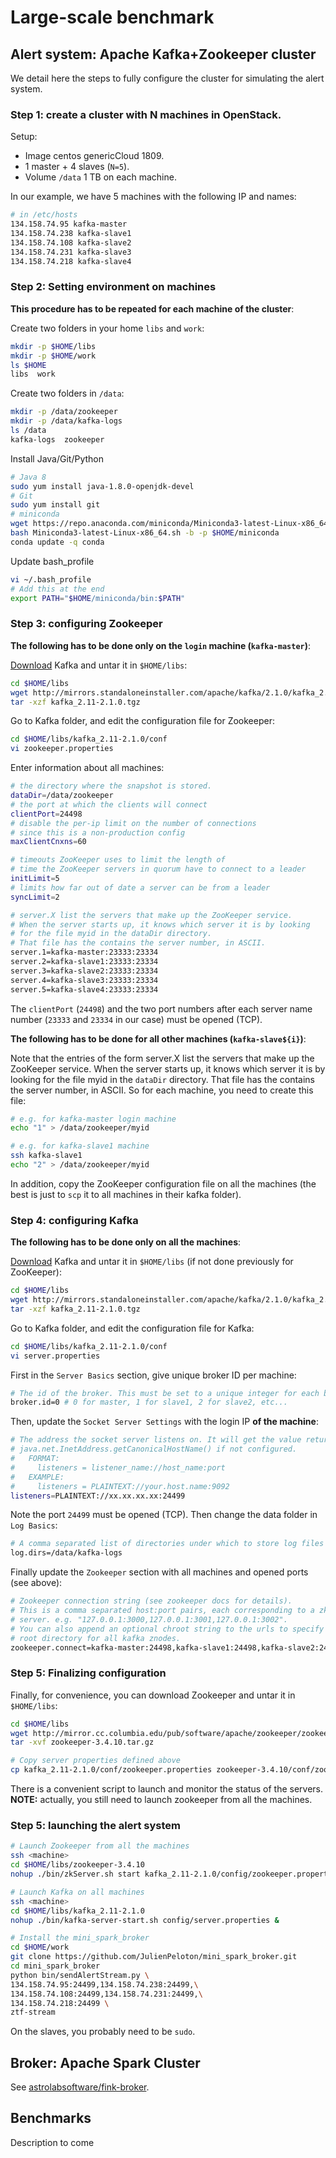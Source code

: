 # Large-scale benchmark

## Alert system: Apache Kafka+Zookeeper cluster

We detail here the steps to fully configure the cluster for simulating the alert system. 

### Step 1: create a cluster with N machines in OpenStack. 

Setup:

* Image centos genericCloud 1809. 
* 1 master + 4 slaves (`N=5`).
* Volume `/data` 1 TB on each machine.

In our example, we have 5 machines with the following IP and names:

```bash
# in /etc/hosts
134.158.74.95 kafka-master
134.158.74.238 kafka-slave1
134.158.74.108 kafka-slave2
134.158.74.231 kafka-slave3
134.158.74.218 kafka-slave4
```

### Step 2: Setting environment on machines

**This procedure has to be repeated for each machine of the cluster**:

Create two folders in your home `libs` and `work`:

```bash
mkdir -p $HOME/libs
mkdir -p $HOME/work
ls $HOME
libs  work
```

Create two folders in `/data`:

```bash
mkdir -p /data/zookeeper
mkdir -p /data/kafka-logs
ls /data
kafka-logs  zookeeper
```

Install Java/Git/Python

```bash
# Java 8
sudo yum install java-1.8.0-openjdk-devel
# Git
sudo yum install git
# miniconda
wget https://repo.anaconda.com/miniconda/Miniconda3-latest-Linux-x86_64.sh
bash Miniconda3-latest-Linux-x86_64.sh -b -p $HOME/miniconda
conda update -q conda
```

Update bash_profile

```bash
vi ~/.bash_profile
# Add this at the end
export PATH="$HOME/miniconda/bin:$PATH"
```

### Step 3: configuring Zookeeper

**The following has to be done only on the `login` machine (`kafka-master`)**:


[Download](https://kafka.apache.org/quickstart) Kafka and untar it in `$HOME/libs`:

```bash
cd $HOME/libs
wget http://mirrors.standaloneinstaller.com/apache/kafka/2.1.0/kafka_2.11-2.1.0.tgz
tar -xzf kafka_2.11-2.1.0.tgz
```

Go to Kafka folder, and edit the configuration file for Zookeeper:

```bash
cd $HOME/libs/kafka_2.11-2.1.0/conf
vi zookeeper.properties
```

Enter information about all machines:

```bash
# the directory where the snapshot is stored.
dataDir=/data/zookeeper
# the port at which the clients will connect
clientPort=24498
# disable the per-ip limit on the number of connections 
# since this is a non-production config
maxClientCnxns=60

# timeouts ZooKeeper uses to limit the length of 
# time the ZooKeeper servers in quorum have to connect to a leader
initLimit=5
# limits how far out of date a server can be from a leader
syncLimit=2

# server.X list the servers that make up the ZooKeeper service. 
# When the server starts up, it knows which server it is by looking 
# for the file myid in the dataDir directory. 
# That file has the contains the server number, in ASCII.
server.1=kafka-master:23333:23334
server.2=kafka-slave1:23333:23334
server.3=kafka-slave2:23333:23334
server.4=kafka-slave3:23333:23334
server.5=kafka-slave4:23333:23334
```

The `clientPort` (`24498`) and the two port numbers after each server name number (`23333` and `23334` in our case) must be opened (TCP).

**The following has to be done for all other machines (`kafka-slave${i}`)**:

Note that the entries of the form server.X list the servers that make up the ZooKeeper service. When the server starts up, it knows which server it is by looking for the file myid in the `dataDir` directory. That file has the contains the server number, in ASCII. So for each machine, you need to create this file:

```bash
# e.g. for kafka-master login machine
echo "1" > /data/zookeeper/myid

# e.g. for kafka-slave1 machine
ssh kafka-slave1
echo "2" > /data/zookeeper/myid
```

In addition, copy the ZooKeeper configuration file on all the machines (the best is just to `scp` it to all machines in their kafka folder).

### Step 4: configuring Kafka

**The following has to be done only on all the machines**:

[Download](https://kafka.apache.org/quickstart) Kafka and untar it in `$HOME/libs` (if not done previously for ZooKeeper):

```bash
cd $HOME/libs
wget http://mirrors.standaloneinstaller.com/apache/kafka/2.1.0/kafka_2.11-2.1.0.tgz
tar -xzf kafka_2.11-2.1.0.tgz
```

Go to Kafka folder, and edit the configuration file for Kafka:

```bash
cd $HOME/libs/kafka_2.11-2.1.0/conf
vi server.properties
```

First in the `Server Basics` section, give unique broker ID per machine:

```bash
# The id of the broker. This must be set to a unique integer for each broker.
broker.id=0 # 0 for master, 1 for slave1, 2 for slave2, etc...
```

Then, update the `Socket Server Settings` with the login IP **of the machine**:

```bash
# The address the socket server listens on. It will get the value returned from
# java.net.InetAddress.getCanonicalHostName() if not configured.
#   FORMAT:
#     listeners = listener_name://host_name:port
#   EXAMPLE:
#     listeners = PLAINTEXT://your.host.name:9092
listeners=PLAINTEXT://xx.xx.xx.xx:24499
```
Note the port `24499` must be opened (TCP). Then change the data folder in `Log Basics`:

```bash
# A comma separated list of directories under which to store log files
log.dirs=/data/kafka-logs
```

Finally update the `Zookeeper` section with all machines and opened ports (see above):

```bash
# Zookeeper connection string (see zookeeper docs for details).
# This is a comma separated host:port pairs, each corresponding to a zk
# server. e.g. "127.0.0.1:3000,127.0.0.1:3001,127.0.0.1:3002".
# You can also append an optional chroot string to the urls to specify the
# root directory for all kafka znodes.
zookeeper.connect=kafka-master:24498,kafka-slave1:24498,kafka-slave2:24498,kafka-slave3:24498,kafka-slave4:24498
```

### Step 5: Finalizing configuration

Finally, for convenience, you can download Zookeeper and untar it in `$HOME/libs`:

```bash
cd $HOME/libs
wget http://mirror.cc.columbia.edu/pub/software/apache/zookeeper/zookeeper-3.4.10/zookeeper-3.4.10.tar.gz
tar -xvf zookeeper-3.4.10.tar.gz

# Copy server properties defined above
cp kafka_2.11-2.1.0/conf/zookeeper.properties zookeeper-3.4.10/conf/zoo.cfg
```

There is a convenient script to launch and monitor the status of the servers. **NOTE:** actually, you still need to launch zookeeper from all the machines.

### Step 5: launching the alert system

```bash
# Launch Zookeeper from all the machines
ssh <machine>
cd $HOME/libs/zookeeper-3.4.10
nohup ./bin/zkServer.sh start kafka_2.11-2.1.0/config/zookeeper.properties &
```

```bash
# Launch Kafka on all machines
ssh <machine>
cd $HOME/libs/kafka_2.11-2.1.0
nohup ./bin/kafka-server-start.sh config/server.properties &
```

```bash
# Install the mini_spark_broker
cd $HOME/work
git clone https://github.com/JulienPeloton/mini_spark_broker.git
cd mini_spark_broker
python bin/sendAlertStream.py \
134.158.74.95:24499,134.158.74.238:24499,\
134.158.74.108:24499,134.158.74.231:24499,\
134.158.74.218:24499 \
ztf-stream
```

On the slaves, you probably need to be `sudo`.

## Broker: Apache Spark Cluster

See [astrolabsoftware/fink-broker](https://github.com/astrolabsoftware/fink-broker).

## Benchmarks

Description to come